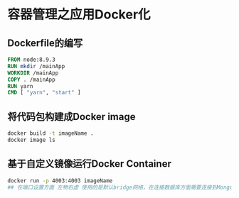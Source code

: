 # 容器管理之应用Docker化

## Dockerfile的编写

```Dockerfile
FROM node:8.9.3
RUN mkdir /mainApp
WORKDIR /mainApp
COPY . /mainApp
RUN yarn
CMD [ "yarn", "start" ]
```

## 将代码包构建成Docker image

```bash
docker build -t imageName .
docker image ls
```

## 基于自定义镜像运行Docker Container
```bash
docker run -p 4003:4003 imageName
## 在端口设置方面 左物右虚 使用的是默认bridge网络，在连接数据库方面需要连接到MongoDB的IP地址。
```

